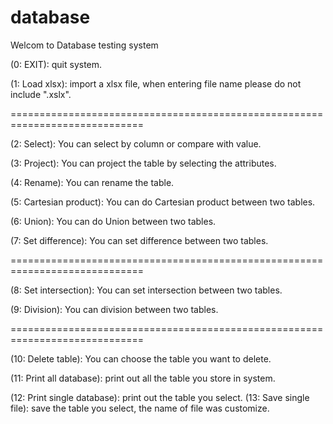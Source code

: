 # database

Welcom to Database testing system

(0:  EXIT): quit system.

(1:  Load xlsx): import a xlsx file, when entering file name please do not include ".xslx".

=============================================================================

(2:  Select): You can select by column or compare with value.

(3:  Project): You can project the table by selecting the attributes.

(4:  Rename): You can rename the table.

(5:  Cartesian product): You can do Cartesian product between two tables.

(6:  Union): You can do Union between two tables.

(7:  Set difference): You can set difference between two tables.

=============================================================================

(8:  Set intersection): You can set intersection between two tables.

(9:  Division): You can division between two tables.

=============================================================================

(10: Delete table): You can choose the table you want to delete.

(11: Print all database): print out all the table you store in system.

(12: Print single database): print out the table you select.
(13: Save single file): save the table you select, the name of file was customize.
